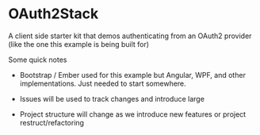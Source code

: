 OAuth2Stack
===========

A client side starter kit that demos authenticating from an OAuth2 provider (like the one this example is being built for)

Some quick notes

- Bootstrap / Ember used for this example but Angular, WPF, and other implementations.  Just needed to start somewhere.

- Issues will be used to track changes and introduce large 

- Project structure will change as we introduce new features or project restruct/refactoring



